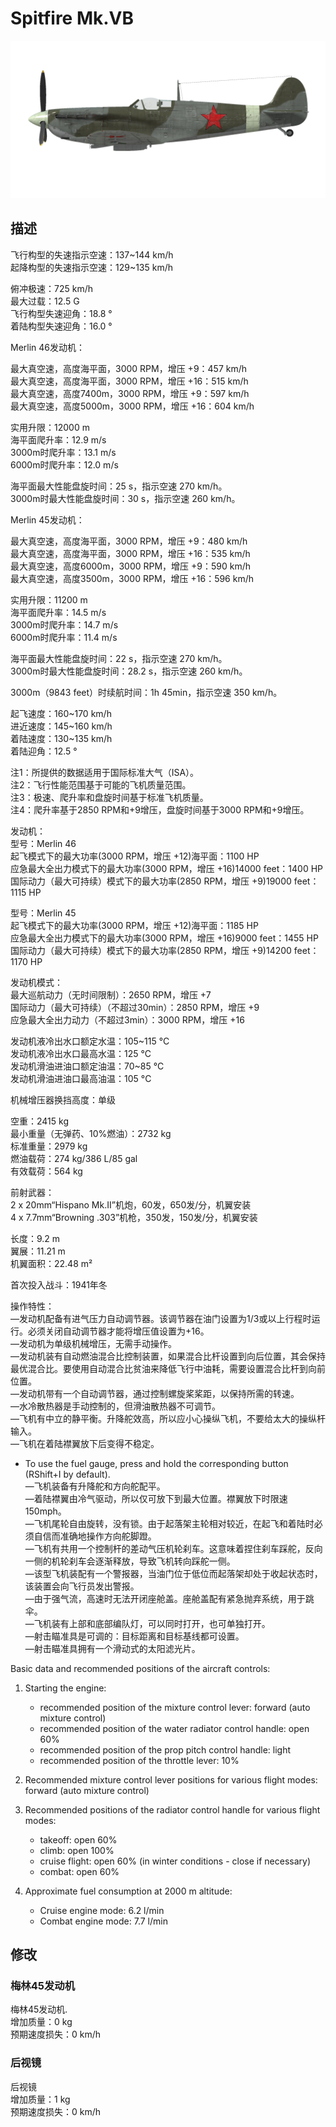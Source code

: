 # Spitfire Mk.VB  
  
![spitfiremkvb](../images/spitfiremkvb.png)  
  
## 描述  
  
飞行构型的失速指示空速：137~144 km/h  
起降构型的失速指示空速：129~135 km/h  
  
俯冲极速：725 km/h  
最大过载：12.5 G  
飞行构型失速迎角：18.8 °  
着陆构型失速迎角：16.0 °  
  
  
Merlin 46发动机：  
  
最大真空速，高度海平面，3000 RPM，增压 +9：457 km/h  
最大真空速，高度海平面，3000 RPM，增压 +16：515 km/h  
最大真空速，高度7400m，3000 RPM，增压 +9：597 km/h  
最大真空速，高度5000m，3000 RPM，增压 +16：604 km/h  
  
实用升限：12000 m  
海平面爬升率：12.9 m/s  
3000m时爬升率：13.1 m/s  
6000m时爬升率：12.0 m/s  
  
海平面最大性能盘旋时间：25 s，指示空速 270 km/h。  
3000m时最大性能盘旋时间：30 s，指示空速 260 km/h。  
  
  
Merlin 45发动机：  
  
最大真空速，高度海平面，3000 RPM，增压 +9：480 km/h  
最大真空速，高度海平面，3000 RPM，增压 +16：535 km/h  
最大真空速，高度6000m，3000 RPM，增压 +9：590 km/h  
最大真空速，高度3500m，3000 RPM，增压 +16：596 km/h  
  
实用升限：11200 m  
海平面爬升率：14.5 m/s  
3000m时爬升率：14.7 m/s  
6000m时爬升率：11.4 m/s  
  
海平面最大性能盘旋时间：22 s，指示空速 270 km/h。  
3000m时最大性能盘旋时间：28.2 s，指示空速 260 km/h。  
  
  
3000m（9843 feet）时续航时间：1h 45min，指示空速 350 km/h。  
  
起飞速度：160~170 km/h  
进近速度：145~160 km/h  
着陆速度：130~135 km/h  
着陆迎角：12.5 °  
  
注1：所提供的数据适用于国际标准大气（ISA）。  
注2：飞行性能范围基于可能的飞机质量范围。  
注3：极速、爬升率和盘旋时间基于标准飞机质量。  
注4：爬升率基于2850 RPM和+9增压，盘旋时间基于3000 RPM和+9增压。  
  
发动机：  
型号：Merlin 46  
起飞模式下的最大功率(3000 RPM，增压 +12)海平面：1100 HP  
应急最大全出力模式下的最大功率(3000 RPM，增压 +16)14000 feet：1400 HP  
国际动力（最大可持续）模式下的最大功率(2850 RPM，增压 +9)19000 feet：1115 HP  
  
型号：Merlin 45  
起飞模式下的最大功率(3000 RPM，增压 +12)海平面：1185 HP  
应急最大全出力模式下的最大功率(3000 RPM，增压 +16)9000 feet：1455 HP  
国际动力（最大可持续）模式下的最大功率(2850 RPM，增压 +9)14200 feet：1170 HP  
  
发动机模式：  
最大巡航动力（无时间限制）：2650 RPM，增压 +7  
国际动力（最大可持续）（不超过30min）：2850 RPM，增压 +9  
应急最大全出力动力（不超过3min）：3000 RPM，增压 +16  
  
发动机液冷出水口额定水温：105~115 °C  
发动机液冷出水口最高水温：125 °C  
发动机滑油进油口额定油温：70~85 °C  
发动机滑油进油口最高油温：105 °C  
  
机械增压器换挡高度：单级  
  
空重：2415 kg  
最小重量（无弹药、10%燃油）：2732 kg  
标准重量：2979 kg  
燃油载荷：274 kg/386 L/85 gal  
有效载荷：564 kg  
  
前射武器：  
2 x 20mm“Hispano Mk.II”机炮，60发，650发/分，机翼安装  
4 x 7.7mm“Browning .303”机枪，350发，150发/分，机翼安装  
  
长度：9.2 m  
翼展：11.21 m  
机翼面积：22.48 m²  
  
首次投入战斗：1941年冬  
  
操作特性：  
—发动机配备有进气压力自动调节器。该调节器在油门设置为1/3或以上行程时运行。必须关闭自动调节器才能将增压值设置为+16。  
—发动机为单级机械增压，无需手动操作。  
—发动机装有自动燃油混合比控制装置，如果混合比杆设置到向后位置，其会保持最优混合比。要使用自动混合比贫油来降低飞行中油耗，需要设置混合比杆到向前位置。  
—发动机带有一个自动调节器，通过控制螺旋桨桨距，以保持所需的转速。  
—水冷散热器是手动控制的，但滑油散热器不可调节。  
—飞机有中立的静平衡。升降舵效高，所以应小心操纵飞机，不要给太大的操纵杆输入。  
—飞机在着陆襟翼放下后变得不稳定。  
- To use the fuel gauge, press and hold the corresponding button (RShift+I by default).  
—飞机装备有升降舵和方向舵配平。  
—着陆襟翼由冷气驱动，所以仅可放下到最大位置。襟翼放下时限速150mph。  
—飞机尾轮自由旋转，没有锁。由于起落架主轮相对较近，在起飞和着陆时必须自信而准确地操作方向舵脚蹬。  
—飞机有共用一个控制杆的差动气压机轮刹车。这意味着捏住刹车踩舵，反向一侧的机轮刹车会逐渐释放，导致飞机转向踩舵一侧。  
—该型飞机装配有一个警报器，当油门位于低位而起落架却处于收起状态时，该装置会向飞行员发出警报。  
—由于强气流，高速时无法开闭座舱盖。座舱盖配有紧急抛弃系统，用于跳伞。  
—飞机装有上部和底部编队灯，可以同时打开，也可单独打开。  
—射击瞄准具是可调的：目标距离和目标基线都可设置。  
—射击瞄准具拥有一个滑动式的太阳滤光片。  
  
Basic data and recommended positions of the aircraft controls:  
1. Starting the engine:  
	- recommended position of the mixture control lever: forward (auto mixture control)  
	- recommended position of the water radiator control handle: open 60%  
	- recommended position of the prop pitch control handle: light  
	- recommended position of the throttle lever: 10%  
  
2. Recommended mixture control lever positions for various flight modes: forward (auto mixture control)  
  
3. Recommended positions of the radiator control handle for various flight modes:  
	- takeoff: open 60%  
	- climb: open 100%  
	- cruise flight: open 60% (in winter conditions - close if necessary)  
	- combat: open 60%  
  
4. Approximate fuel consumption at 2000 m altitude:  
	- Cruise engine mode: 6.2 l/min  
	- Combat engine mode: 7.7 l/min  
  
## 修改  
  
  
### 梅林45发动机  
  
梅林45发动机.   
增加质量：0 kg  
预期速度损失：0 km/h  
  
### 后视镜  
  
后视镜  
增加质量：1 kg  
预期速度损失：0 km/h  